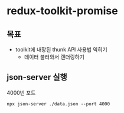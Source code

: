 # redux-toolkit-promise

## 목표

- toolkit에 내장된 thunk API 사용법 익히기
  - 데이터 불러와서 렌더링하기

## json-server 실행

4000번 포트

```plain
npx json-server ./data.json --port 4000
```
